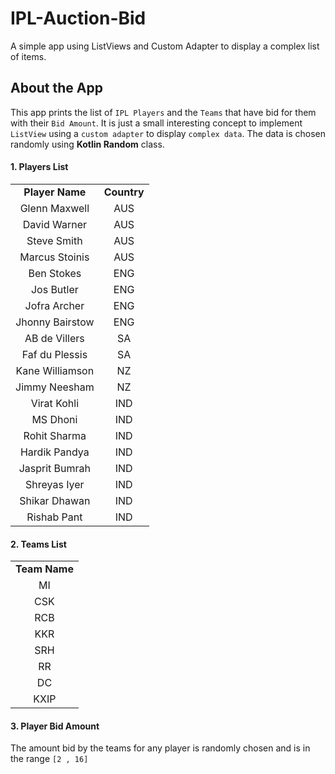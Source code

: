 # IPL-Auction-Bid
A simple app using ListViews and Custom Adapter to display a complex list of items.

## About the App
This app prints the list of `IPL Players` and the `Teams` that have bid for them with their `Bid Amount`. It is just a small interesting concept to implement `ListView` using a `custom adapter` to display `complex data`. The data is chosen randomly using **Kotlin Random** class.

#### 1. Players List
<table>
  <tr>
    <td align="center"> <b> Player Name </b> </td>
    <td align="center"> <b> Country </b> </td>
  </tr>
  <tr>
    <td align="center"> Glenn Maxwell </td>
    <td align="center"> AUS </td>
  </tr>
   <tr>
    <td align="center"> David Warner </td>
    <td align="center"> AUS </td>
  </tr>
   <tr>
    <td align="center"> Steve Smith </td>
    <td align="center"> AUS </td>
  </tr>
   <tr>
    <td align="center"> Marcus Stoinis </td>
    <td align="center"> AUS </td>
  </tr>
  <tr>
    <td align="center"> Ben Stokes </td>
    <td align="center"> ENG </td>
  </tr>
   <tr>
    <td align="center"> Jos Butler </td>
    <td align="center"> ENG </td>
  </tr>
   <tr>
    <td align="center"> Jofra Archer </td>
    <td align="center"> ENG </td>
  </tr>
   <tr>
    <td align="center"> Jhonny Bairstow </td>
    <td align="center"> ENG </td>
  </tr>
  <tr>
    <td align="center"> AB de Villers </td>
    <td align="center"> SA </td>
  </tr>
   <tr>
    <td align="center"> Faf du Plessis </td>
    <td align="center"> SA </td>
  </tr>
   <tr>
    <td align="center"> Kane Williamson </td>
    <td align="center"> NZ </td>
  </tr>
   <tr>
    <td align="center"> Jimmy Neesham </td>
    <td align="center"> NZ </td>
  </tr>
  <tr>
    <td align="center"> Virat Kohli </td>
    <td align="center"> IND </td>
  </tr>
   <tr>
    <td align="center"> MS Dhoni </td>
    <td align="center"> IND </td>
  </tr>
   <tr>
    <td align="center"> Rohit Sharma </td>
    <td align="center"> IND </td>
  </tr>
   <tr>
    <td align="center"> Hardik Pandya </td>
    <td align="center"> IND </td>
  </tr>
  <tr>
    <td align="center"> Jasprit Bumrah </td>
    <td align="center"> IND </td>
  </tr>
   <tr>
    <td align="center"> Shreyas Iyer </td>
    <td align="center"> IND </td>
  </tr>
   <tr>
    <td align="center"> Shikar Dhawan </td>
    <td align="center"> IND </td>
  </tr>
   <tr>
    <td align="center"> Rishab Pant </td>
    <td align="center"> IND </td>
  </tr>
</table>

#### 2. Teams List
<table>
  <tr>
    <td align="center"> <b> Team Name </b> </tr>
  </tr>
  <tr>
    <td align="center"> MI </td>
  </tr>
  <tr>
    <td align="center"> CSK </td>
  </tr>
  <tr>
    <td align="center"> RCB </td>
  </tr>
  <tr>
    <td align="center"> KKR </td>
  </tr>
  <tr>
    <td align="center"> SRH </td>
  </tr>
  <tr>
    <td align="center"> RR </td>
  </tr>
  <tr>
    <td align="center"> DC </td>
  </tr>
  <tr>
    <td align="center"> KXIP </td>
  </tr>
</table>

#### 3. Player Bid Amount
The amount bid by the teams for any player is randomly chosen and is in the range `[2 , 16]`
